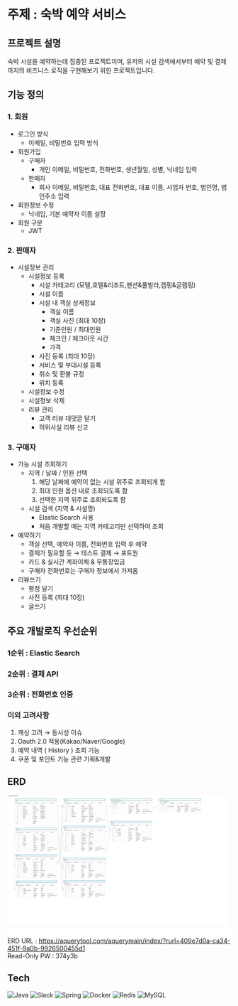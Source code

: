 # 주제 : 숙박 예약 서비스
## 프로젝트 설명
숙박 시설을 예약하는데 집중된 프로젝트이며, 유저의 시설 검색에서부터 예약 및 결제까지의 비즈니스 로직을 구현해보기 위한 프로젝트입니다.

## 기능 정의
### 1. 회원
- 로그인 방식
  - 이메일, 비밀번호 입력 방식
- 회원가입
  - 구매자 
    - 개인 이메일, 비밀번호, 전화번호, 생년월일, 성별, 닉네임 입력
  - 판매자
    - 회사 이메일, 비밀번호, 대표 전화번호, 대표 이름, 사업자 번호, 법인명, 법인주소 입력
- 회원정보 수정
  - 닉네임, 기본 예약자 이름 설정
- 회원 구분
  - JWT
### 2. 판매자
- 시설정보 관리
  - 시설정보 등록
    - 시설 카테고리 (모텔,호텔&리조트,펜션&풀빌라,캠핑&글램핑)
    - 시설 이름
    - 시설 내 객실 상세정보
      - 객실 이름
      - 객실 사진 (최대 10장)
      - 기준인원 / 최대인원
      - 체크인 / 체크아웃 시간
      - 가격
    - 사진 등록 (최대 10장)
    - 서비스 및 부대시설 등록
    - 취소 및 환불 규정
    - 위치 등록
  - 시설정보 수정
  - 시설정보 삭제
  - 리뷰 관리
    - 고객 리뷰 대댓글 달기
    - 허위사실 리뷰 신고
### 3. 구매자
- 가능 시설 조회하기
  - 지역 / 날짜 / 인원 선택
    1. 해당 날짜에 예약이 없는 시설 위주로 조회되게 함
    2. 최대 인원 옵션 내로 조회되도록 함
    3. 선택한 지역 위주로 조회되도록 함
  - 시설 검색 (지역 & 시설명)
    - Elastic Search 사용
    - 처음 개발할 때는 지역 카테고리만 선택하여 조회
- 예약하기
  - 객실 선택, 예약자 이름, 전화번호 입력 후 예약
  - 결제가 필요할 듯 → 테스트 결제 → 포트원
  - 카드 & 실시간 계좌이체 & 무통장입금
  - 구매자 전화번호는 구매자 정보에서 가져옴
- 리뷰쓰기
  - 평점 달기
  - 사진 등록 (최대 10장)
  - 글쓰기
## 주요 개발로직 우선순위
### 1순위 : Elastic Search
### 2순위 : 결제 API
### 3순위 : 전화번호 인증
### 이외 고려사항
1. 캐싱 고려 → 동시성 이슈
2. Oauth 2.0 적용(Kakao/Naver/Google)
3. 예약 내역 ( History ) 조회 기능
4. 쿠폰 및 포인트 기능 관련 기획&개발
## ERD
![ReservationERD](./image/ReservationERD_latest3.jpg)
ERD URL : https://aquerytool.com/aquerymain/index/?rurl=409e7d0a-ca34-451f-9a0b-9926500455d1
</br>
Read-Only PW : 374y3b
## Tech
![Java](https://img.shields.io/badge/java-%23ED8B00.svg?style=for-the-badge&logo=openjdk&logoColor=white)
![Slack](https://img.shields.io/badge/Slack-4A154B?style=for-the-badge&logo=slack&logoColor=white)
![Spring](https://img.shields.io/badge/Spring-6DB33F?style=for-the-badge&logo=spring&logoColor=white)
![Docker](https://img.shields.io/badge/Docker-2CA5E0?style=for-the-badge&logo=docker&logoColor=white)
![Redis](https://img.shields.io/badge/redis-%23DD0031.svg?&style=for-the-badge&logo=redis&logoColor=white)
![MySQL](https://img.shields.io/badge/MySQL-005C84?style=for-the-badge&logo=mysql&logoColor=white)

